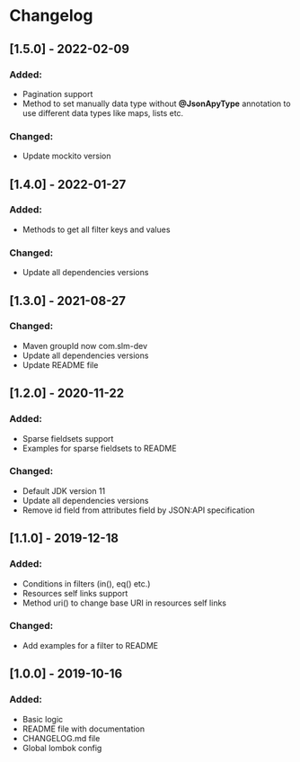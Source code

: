 # Changelog

## [1.5.0] - 2022-02-09
### Added:
  - Pagination support
  - Method to set manually data type without **@JsonApyType** annotation to use different data types like maps, lists etc.

### Changed:
  - Update mockito version 

## [1.4.0] - 2022-01-27
### Added:
  - Methods to get all filter keys and values

### Changed:
  - Update all dependencies versions

## [1.3.0] - 2021-08-27
### Changed:
  - Maven groupId now com.slm-dev
  - Update all dependencies versions
  - Update README file

## [1.2.0] - 2020-11-22
### Added:
  - Sparse fieldsets support 
  - Examples for sparse fieldsets to README
  
### Changed:
  - Default JDK version 11
  - Update all dependencies versions
  - Remove id field from attributes field by JSON:API specification

## [1.1.0] - 2019-12-18
### Added:
  - Conditions in filters (in(), eq() etc.)
  - Resources self links support
  - Method uri() to change base URI in resources self links
  
### Changed:
  - Add examples for a filter to README

## [1.0.0] - 2019-10-16
### Added:
  - Basic logic
  - README file with documentation
  - CHANGELOG.md file
  - Global lombok config
